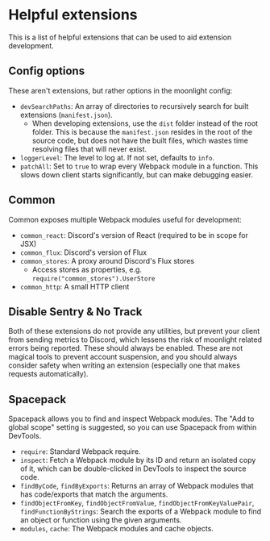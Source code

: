 # Helpful extensions

This is a list of helpful extensions that can be used to aid extension development.

## Config options

These aren't extensions, but rather options in the moonlight config:

- `devSearchPaths`: An array of directories to recursively search for built extensions (`manifest.json`).
  - When developing extensions, use the `dist` folder instead of the root folder. This is because the `manifest.json` resides in the root of the source code, but does not have the built files, which wastes time resolving files that will never exist.
- `loggerLevel`: The level to log at. If not set, defaults to `info`.
- `patchAll`: Set to `true` to wrap every Webpack module in a function. This slows down client starts significantly, but can make debugging easier.

## Common

Common exposes multiple Webpack modules useful for development:

- `common_react`: Discord's version of React (required to be in scope for JSX)
- `common_flux`: Discord's version of Flux
- `common_stores`: A proxy around Discord's Flux stores
  - Access stores as properties, e.g. `require("common_stores").UserStore`
- `common_http`: A small HTTP client

## Disable Sentry & No Track

Both of these extensions do not provide any utilities, but prevent your client from sending metrics to Discord, which lessens the risk of moonlight related errors being reported. These should always be enabled. These are not magical tools to prevent account suspension, and you should always consider safety when writing an extension (especially one that makes requests automatically).

## Spacepack

Spacepack allows you to find and inspect Webpack modules. The "Add to global scope" setting is suggested, so you can use Spacepack from within DevTools.

- `require`: Standard Webpack require.
- `inspect`: Fetch a Webpack module by its ID and return an isolated copy of it, which can be double-clicked in DevTools to inspect the source code.
- `findByCode`, `findByExports`: Returns an array of Webpack modules that has code/exports that match the arguments.
- `findObjectFromKey`, `findObjectFromValue`, `findObjectFromKeyValuePair`, `findFunctionByStrings`: Search the exports of a Webpack module to find an object or function using the given arguments.
- `modules`, `cache`: The Webpack modules and cache objects.
